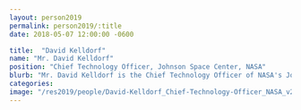 ```yaml
---
layout: person2019
permalink: person2019/:title
date: 2018-05-07 12:00:00 -0600

title:  "David Kelldorf"
name: "Mr. David Kelldorf"
position: "Chief Technology Officer, Johnson Space Center, NASA"
blurb: "Mr. David Kelldorf is the Chief Technology Officer of NASA's Johnson Space Center."
categories: 
image: "/res2019/people/David-Kelldorf_Chief-Technology-Officer_NASA_v2.jpeg"
---
```


